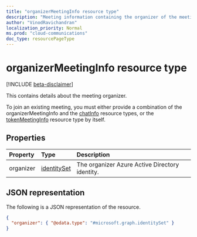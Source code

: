 ```yaml
---
title: "organizerMeetingInfo resource type"
description: "Meeting information containing the organizer of the meeting."
author: "VinodRavichandran"
localization_priority: Normal
ms.prod: "cloud-communications"
doc_type: resourcePageType
---
```


# organizerMeetingInfo resource type

[!INCLUDE [beta-disclaimer](../../includes/beta-disclaimer.md)]

This contains details about the meeting organizer. 

To join an existing meeting, you must either provide a combination of the organizerMeetingInfo 
and the [chatInfo](./chatinfo.md) resource types, or the [tokenMeetingInfo](./tokenmeetinginfo.md) resource type by itself.

## Properties

| Property                     | Type                          | Description                                     |
| :--------------------------- | :---------------------------- | :-----------------------------------------------|
| organizer                    | [identitySet](identityset.md) | The organizer Azure Active Directory identity.  |

## JSON representation

The following is a JSON representation of the resource.

<!-- {
  "blockType": "resource",
  "optionalProperties": [

  ],
  "@odata.type": "microsoft.graph.organizerMeetingInfo"
}-->
```json
{
  "organizer": { "@odata.type": "#microsoft.graph.identitySet" }
}
```

<!-- uuid: 8fcb5dbc-d5aa-4681-8e31-b001d5168d79
2015-10-25 14:57:30 UTC -->
<!--
{
  "type": "#page.annotation",
  "description": "organizerMeetingInfo resource",
  "keywords": "",
  "section": "documentation",
  "tocPath": "",
  "suppressions": []
}
-->
